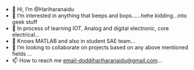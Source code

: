 - 👋 Hi, I’m @Hariharanaidu
- 👀 I’m interested in anything that beeps and bops......hehe kidding...into geek stuff
- 🌱 In process of learning IOT, Analog and digital electronic, core electrical...
- 🌼 Knows MATLAB and also in student SAE team...
- 💞️ I’m looking to collaborate on projects based on any above mentioned fields ...
- 📫 How to reach me email-doddihariharanaidu@gmail.com...

<!---
Hariharanaidu/Hariharanaidu is a ✨ special ✨ repository because its `README.md` (this file) appears on your GitHub profile.
You can click the Preview link to take a look at your changes.
--->
